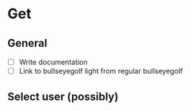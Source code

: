 # Get
## General
- [ ] Write documentation
- [ ] Link to bullseyegolf light from regular bullseyegolf

## Select user (possibly)
